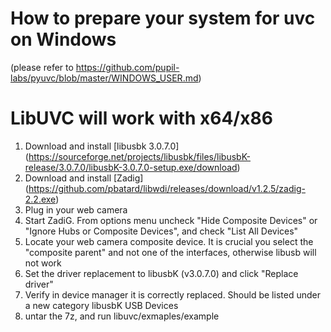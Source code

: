 How to prepare your system for uvc on Windows 
=============================================
(please refer to https://github.com/pupil-labs/pyuvc/blob/master/WINDOWS_USER.md)

# LibUVC will work with x64/x86
1. Download and install [libusbk 3.0.7.0] (https://sourceforge.net/projects/libusbk/files/libusbK-release/3.0.7.0/libusbK-3.0.7.0-setup.exe/download)
2. Download and install [Zadig] (https://github.com/pbatard/libwdi/releases/download/v1.2.5/zadig-2.2.exe)
3. Plug in your web camera
4. Start ZadiG. From options menu uncheck "Hide Composite Devices" or "Ignore Hubs or Composite Devices", and check "List All Devices"
6. Locate your web camera composite device. It is crucial you select the "composite parent" and not one of the interfaces, otherwise libusb will not work
6. Set the driver replacement to libusbK (v3.0.7.0) and click "Replace driver"
7. Verify in device manager it is correctly replaced. Should be listed under a new category libusbK USB Devices
8. untar the 7z, and run libuvc/exmaples/example

